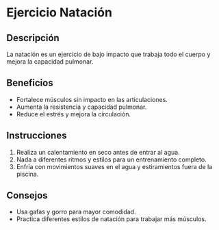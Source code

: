 # Ejercicio Natación
## Descripción
La natación es un ejercicio de bajo impacto que trabaja todo el cuerpo y mejora la capacidad pulmonar.
## Beneficios
- Fortalece músculos sin impacto en las articulaciones.
- Aumenta la resistencia y capacidad pulmonar.
- Reduce el estrés y mejora la circulación.
## Instrucciones
1. Realiza un calentamiento en seco antes de entrar al agua.
2. Nada a diferentes ritmos y estilos para un entrenamiento completo.
3. Enfría con movimientos suaves en el agua y estiramientos fuera de la piscina.
## Consejos
- Usa gafas y gorro para mayor comodidad.
- Practica diferentes estilos de natación para trabajar más músculos.